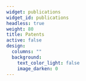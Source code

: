 ```yaml
---
widget: publications
widget_id: publications
headless: true
weight: 80
title: Patents
active: false
design:
  columns: ""
  background:
    text_color_light: false
    image_darken: 0
---
```

